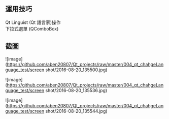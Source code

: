 ## 運用技巧
Qt Linguist (Qt 語言家)操作  
下拉式選單 (QComboBox)  

## 截圖
![image](https://github.com/aben20807/Qt_projects/raw/master/004_qt_chahgeLanguage_test/screen shot/2016-08-20_135500.jpg)

![image](https://github.com/aben20807/Qt_projects/raw/master/004_qt_chahgeLanguage_test/screen shot/2016-08-20_135536.jpg)

![image](https://github.com/aben20807/Qt_projects/raw/master/004_qt_chahgeLanguage_test/screen shot/2016-08-20_135544.jpg)
